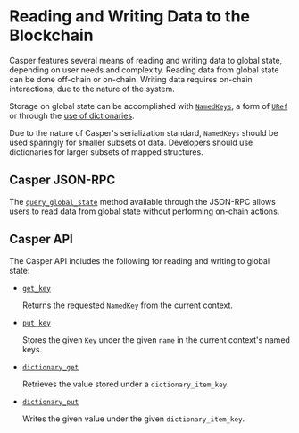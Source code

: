 # Reading and Writing Data to the Blockchain

Casper features several means of reading and writing data to global state, depending on user needs and complexity. Reading data from global state can be done off-chain or on-chain. Writing data requires on-chain interactions, due to the nature of the system.

Storage on global state can be accomplished with [`NamedKeys`](/dapp-dev-guide/sdkspec/types_chain/#namedkey), a form of [`URef`](/design/casper-design.md/#uref-head/) or through the [use of dictionaries](/dapp-dev-guide/dictionaries/).

Due to the nature of Casper's serialization standard, `NamedKeys` should be used sparingly for smaller subsets of data. Developers should use dictionaries for larger subsets of mapped structures.

## Casper JSON-RPC

The [`query_global_state`](/dapp-dev-guide/sdkspec/json-rpc-informational/#query-global-state) method available through the JSON-RPC allows users to read data from global state without performing on-chain actions.

## Casper API

The Casper API includes the following for reading and writing to global state:

* [`get_key`](https://docs.rs/casper-contract/latest/casper_contract/contract_api/runtime/fn.get_key.html)

    Returns the requested `NamedKey` from the current context.

* [`put_key`](https://docs.rs/casper-contract/latest/casper_contract/contract_api/runtime/fn.put_key.html)

    Stores the given `Key` under the given `name` in the current context's named keys.

* [`dictionary_get`](https://docs.rs/casper-contract/latest/casper_contract/contract_api/storage/fn.dictionary_get.html)

    Retrieves the value stored under a `dictionary_item_key`.

* [`dictionary_put`](https://docs.rs/casper-contract/latest/casper_contract/contract_api/storage/fn.dictionary_put.html)

    Writes the given value under the given `dictionary_item_key`.
